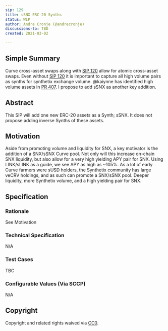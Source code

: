 ```yaml
---
sip: 129
title: sSNX ERC-20 Synths
status: WIP
author: Andre Cronje (@andrecronje)
discussions-to: TBD
created: 2021-03-02

---
```


## Simple Summary
<!--"If you can't explain it simply, you don't understand it well enough." Simply describe the outcome the proposed changes intends to achieve. This should be non-technical and accessible to a casual community member.-->
Curve cross-asset swaps along with [SIP 120](https://github.com/Synthetixio/SIPs/blob/master/sips/sip-120.md) allow for atomic cross-asset swaps. Even without [SIP 120](https://github.com/Synthetixio/SIPs/blob/master/sips/sip-120.md) it is important to capture all high volume pairs as synths for synthetix exchange volume. @kaiynne has identified high volume assets in [PR 407](https://github.com/Synthetixio/SIPs/pull/407). I propose to add sSNX as another key addition.

## Abstract
<!--A short (~200 word) description of the proposed change, the abstract should clearly describe the proposed change. This is what *will* be done if the SIP is implemented, not *why* it should be done or *how* it will be done. If the SIP proposes deploying a new contract, write, "we propose to deploy a new contract that will do x".-->
This SIP will add one new ERC-20 assets as a Synth; sSNX. It does not propose adding inverse Synths of these assets.

## Motivation
<!--This is the problem statement. This is the *why* of the SIP. It should clearly explain *why* the current state of the protocol is inadequate.  It is critical that you explain *why* the change is needed, if the SIP proposes changing how something is calculated, you must address *why* the current calculation is innaccurate or wrong. This is not the place to describe how the SIP will address the issue!-->
Aside from promoting volume and liquidity for SNX, a key motivator is the addition of a SNX/sSNX Curve pool. Not only will this increase on-chain SNX liquidity, but also allow for a very high yielding APY pair for SNX. Using LINK/sLINK as a guide, we see APY as high as ~105%. As a lot of early Curve farmers were sUSD holders, the Synthetix community has large veCRV holdings, and as such can promote a SNX/sSNX pool. Deeper liquidity, more Synthetix volume, and a high yielding pair for SNX.

## Specification
<!--The specification should describe the syntax and semantics of any new feature, there are five sections
1. Rationale
2. Technical Specification
3. Test Cases
4. Configurable Values
-->

### Rationale
<!--This is where you explain the reasoning behind how you propose to solve the problem. Why did you propose to implement the change in this way, what were the considerations and trade-offs. The rationale fleshes out what motivated the design and why particular design decisions were made. It should describe alternate designs that were considered and related work. The rationale may also provide evidence of consensus within the community, and should discuss important objections or concerns raised during discussion.-->
See Motivation

### Technical Specification
<!--The technical specification should outline the public API of the changes proposed. That is, changes to any of the interfaces Synthetix currently exposes or the creations of new ones.-->
N/A

### Test Cases
<!--Test cases for an implementation are mandatory for SIPs but can be included with the implementation..-->
TBC

### Configurable Values (Via SCCP)
<!--Please list all values configurable via SCCP under this implementation.-->
N/A

## Copyright
Copyright and related rights waived via [CC0](https://creativecommons.org/publicdomain/zero/1.0/).
